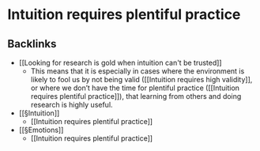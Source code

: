 # Intuition requires plentiful practice

## Backlinks
* [[Looking for research is gold when intuition can't be trusted]]
	* This means that it is especially in cases where the environment is likely to fool us by not being valid ([[Intuition requires high validity]], or where we don’t have the time for plentiful practice ([[Intuition requires plentiful practice]]), that learning from others and doing research is highly useful.
* [[§Intuition]]
	* [[Intuition requires plentiful practice]]
* [[§Emotions]]
	* [[Intuition requires plentiful practice]]

<!-- {BearID:620143D6-D40A-4C44-AF95-8EF371A9C554-474-00000A3A8B84CE5E} -->
